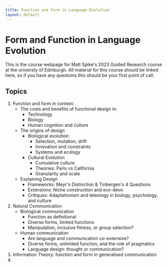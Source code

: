 ```yaml
---
title: Function and Form in Language Evolution
layout: default
---
```


# Form and Function in Language Evolution
This is the course webpage for Matt Spike's 2023 Guided Research course at the universty of Edinburgh.
All material for this course should be linked here, so if you have any questoins this should be your first point of call.

## Topics

1. Function and form in context:
	* The costs and benefits of functional design in:
 		* Technology
 		* Biology
 		* Human cognition and culture
	* The origins of design
		* Biological evolution:
			* Selection, mutation, drift
			* Innovation and constraints
			* Systems and ecology
		* Cultural Evolution
			* Cumulative culture
			* Theories: Paris vs California
			* Granularity and scale
	* Explaining Design
		* Frameworks: Meyr's Distinction & Tinbergen's 4 Questions
		* Extensions: Niche construction and evo-devo
		* Critiques: Adaptationism and teleology in biology, psychology, and culture
2. Natural Communication
	* Biological communication
		* Function as definitional
		* Diverse forms, limited functions
		* Manipulation, inclusive fitness, or group selection?
	* Human communication
		* Are language and communication co-extensive?
		* Diverse forms, unlimited function, and the role of pragmatics
		* Language design: thought or communication?
4.  Information Theory: function and form in generalised communication
5. 
  
